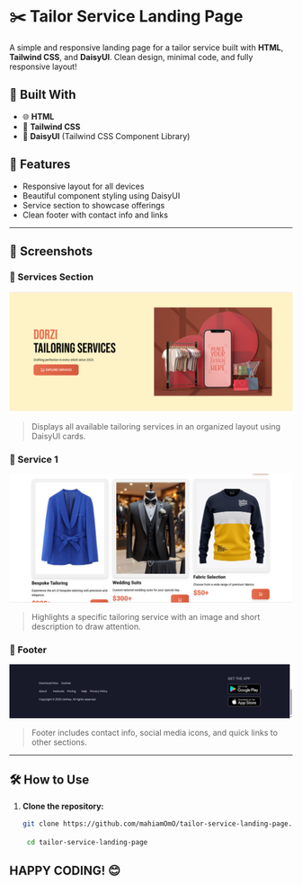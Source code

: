 # ✂️ Tailor Service Landing Page

A simple and responsive landing page for a tailor service built with **HTML**, **Tailwind CSS**, and **DaisyUI**. Clean design, minimal code, and fully responsive layout!

## 🧰 Built With

- 🌐 **HTML**
- 🎨 **Tailwind CSS**
- 💠 **DaisyUI** (Tailwind CSS Component Library)

## 🚀 Features

- Responsive layout for all devices
- Beautiful component styling using DaisyUI
- Service section to showcase offerings
- Clean footer with contact info and links

---

## 📸 Screenshots

### 🧷 Services Section
![Services](./screenshort/services.png)
> Displays all available tailoring services in an organized layout using DaisyUI cards.

### 🧵 Service 1
![Service 1](./screenshort/services-1.png)
> Highlights a specific tailoring service with an image and short description to draw attention.

### 👣 Footer
![Footer](./screenshort/footer.png)
> Footer includes contact info, social media icons, and quick links to other sections.

---

## 🛠️ How to Use

1. **Clone the repository:**
   ```bash
   git clone https://github.com/mahiamOmO/tailor-service-landing-page.git

    cd tailor-service-landing-page
    ```

## HAPPY CODING! 😊
